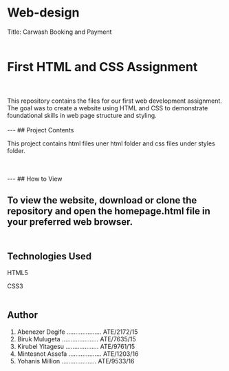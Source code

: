 # Web-design
Title: Carwash Booking and Payment 
<br>
<br>

# First HTML and CSS Assignment
<br>
<br>
This repository contains the files for our first web development assignment. The goal was to create a website using HTML and CSS to demonstrate foundational skills in web page structure and styling.
<br>
<br>
---
## Project Contents   

This project contains html files uner html folder and css files under styles folder. 

<br>
<br>
---
## How to View     

To view the website, download or clone the repository and open the homepage.html file in your preferred web browser.
<br>
<br>
---
## Technologies Used    

HTML5

CSS3
<br>
<br>
## Author     

1. Abenezer Degife .................... ATE/2172/15
2. Biruk Mulugeta ..................... ATE/7635/15
3. Kirubel Yitagesu ................... ATE/9761/15
4. Mintesnot Assefa ................... ATE/1203/16
5. Yohanis Million .................... ATE/9533/16

